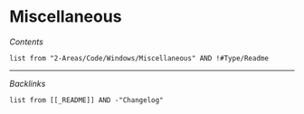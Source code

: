 # Miscellaneous

*Contents*

````dataview
list from "2-Areas/Code/Windows/Miscellaneous" AND !#Type/Readme
````

---

*Backlinks*

````dataview
list from [[_README]] AND -"Changelog"
````

